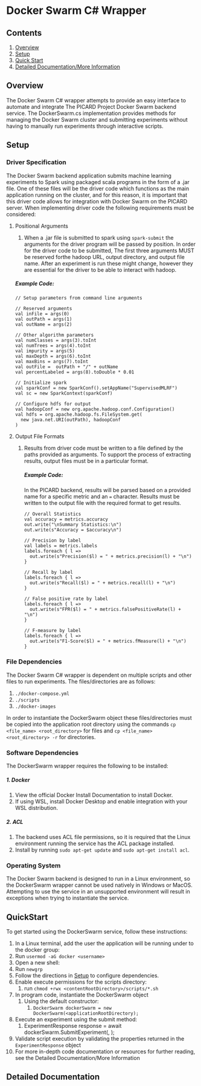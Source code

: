 # Docker Swarm C# Wrapper

## Contents
1. [Overview](#overview)
2. [Setup](#setup)
3. [Quick Start](#quickstart)
4. [Detailed Documentation/More Information](#detailed-documentationmore-information)

## Overview

The Docker Swarm C# wrapper attempts to provide an easy interface to automate and integrate The PICARD Project Docker Swarm backend service. 
The DockerSwarm.cs implementation provides methods for managing the Docker Swarm cluster and submitting experiments without having to manually run experiments through interactive scripts.

## Setup

### Driver Specification

The Docker Swarm backend application submits machine learning experiments to Spark using packaged scala programs in the form of a .jar file. One of these files will be the driver code which functions as the main application running on the cluster, and for this reason, it is important that this driver code allows for integration with Docker Swarm on the PICARD server. When implementing driver code the following requirements must be considered:

1. Positional Arguments 
   1. When a .jar file is submitted to spark using `spark-submit` the arguments for the driver program will be passed by position. In order for the driver code to be submitted, The first three arguments MUST be reserved forthe hadoop URL, output directory, and output file name. After an experiment is run these might change, however they are essential for the driver to be able to interact with hadoop.

    ##### Example Code:
    ```
    // Setup parameters from command line arguments

    // Reserved arguments
    val inFile = args(0)
    val outPath = args(1)
    val outName = args(2)

    // Other algorithm parameters
    val numClasses = args(3).toInt
    val numTrees = args(4).toInt 
    val impurity = args(5)
    val maxDepth = args(6).toInt
    val maxBins = args(7).toInt
    val outFile =  outPath + "/" + outName
    val percentLabeled = args(8).toDouble * 0.01
    
    // Initialize spark 
    val sparkConf = new SparkConf().setAppName("SupervisedMLRF")
    val sc = new SparkContext(sparkConf)

    // Configure hdfs for output
    val hadoopConf = new org.apache.hadoop.conf.Configuration()
    val hdfs = org.apache.hadoop.fs.FileSystem.get(
      new java.net.URI(outPath), hadoopConf
    )
    
    ```

2. Output File Formats
   1. Results from driver code must be written to a file defined by the paths provided as arguments. To support the process of extracting results, output files must be in a particular format.

      ##### Example Code:
      In the PICARD backend, results will be parsed based on a provided name for a specific metric and an `=` character. Results must be written to the output file with the required format
      to get results.
    
      ```
      // Overall Statistics
      val accuracy = metrics.accuracy
      out.write("\nSummary Statistics:\n")
      out.write(s"Accuracy = $accuracy\n")
    
      // Precision by label
      val labels = metrics.labels
      labels.foreach { l =>
        out.write(s"Precision($l) = " + metrics.precision(l) + "\n")
      }
    
      // Recall by label
      labels.foreach { l =>
        out.write(s"Recall($l) = " + metrics.recall(l) + "\n")
      }
    
      // False positive rate by label
      labels.foreach { l =>
        out.write(s"FPR($l) = " + metrics.falsePositiveRate(l) + "\n")
      }
    
      // F-measure by label
      labels.foreach { l =>
        out.write(s"F1-Score($l) = " + metrics.fMeasure(l) + "\n")
      }
      
      ```
      
### File Dependencies

The Docker Swarm C# wrapper is dependent on multiple scripts and other files to run experiments. The files/directories are as follows:
  
  1. `./docker-compose.yml`
  2. `./scripts`
  3. `./docker-images`

In order to instantiate the DockerSwarm object these files/directories must be copied into the application root directory using the commands `cp <file_name> <root_directory>` for files and `cp <file_name> <root_directory> -r` for directories.

### Software Dependencies

The DockerSwarm wrapper requires the following to be installed:

##### 1. Docker
  1. View the official Docker Install Documentation to install Docker.
  2. If using WSL, install Docker Desktop and enable integration with your WSL distribution.
##### 2. ACL
  1. The backend uses ACL file permissions, so it is required that the Linux environment running the service has the ACL package installed.
  2. Install by running `sudo apt-get update` and `sudo apt-get install acl`.   

### Operating System

The Docker Swarm backend is designed to run in a Linux environment, so the DockerSwarm wrapper cannot be used natively in Windows or MacOS. Attempting to use the service in an unsupported environment will 
result in exceptions when trying to instantiate the service.

## QuickStart

To get started using the DockerSwarm service, follow these instructions:

1. In a Linux terminal, add the user the application will be running under to the docker group:
  1. Run `usermod -aG docker <username>`
2. Open a new shell:
  1. Run `newgrp`
3. Follow the directions in [Setup](#setup) to configure dependencies.
4. Enable execute permissions for the scripts directory:
   1. run `chmod +rwx <contentRootDirectory>/scripts/*.sh`
6. In program code, instantiate the DockerSwarm object
   1. Using the default constructor:
      1. ` DockerSwarm dockerSwarm = new DockerSwarm(<applicationRootDirectory); `
7. Execute an experiment using the submit method:
   1. ExperimentResponse response = await dockerSwarm.SubmitExperiment(<experimentRequestData>, <dataset>);
8. Validate script execution by validating the properties returned in the `ExperimentResponse` object
9. For more in-depth code documentation or resources for further reading, see the Detailed Documentation/More Information

## Detailed Documentation
